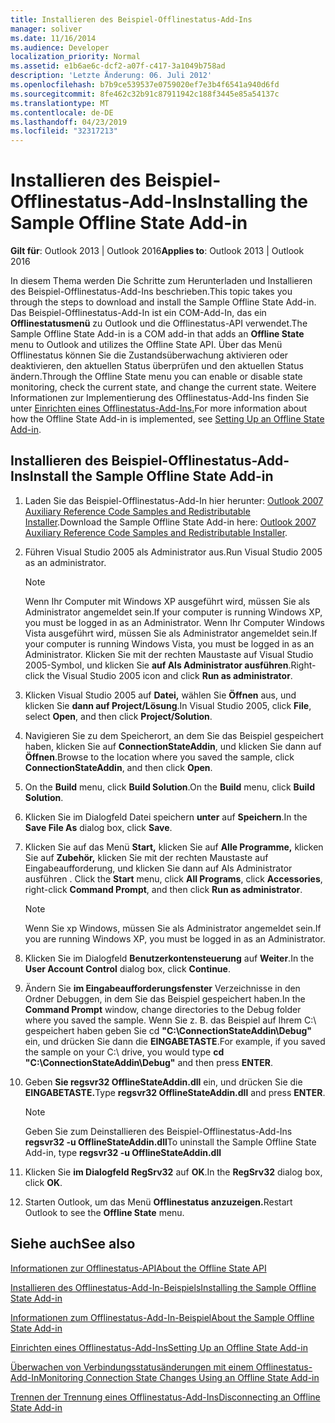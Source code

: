 ```yaml
---
title: Installieren des Beispiel-Offlinestatus-Add-Ins
manager: soliver
ms.date: 11/16/2014
ms.audience: Developer
localization_priority: Normal
ms.assetid: e1b6ae6c-dcf2-a07f-c417-3a1049b758ad
description: 'Letzte Änderung: 06. Juli 2012'
ms.openlocfilehash: b7b9ce539537e0759020ef7e3b4f6541a940d6fd
ms.sourcegitcommit: 8fe462c32b91c87911942c188f3445e85a54137c
ms.translationtype: MT
ms.contentlocale: de-DE
ms.lasthandoff: 04/23/2019
ms.locfileid: "32317213"
---
```

# <a name="installing-the-sample-offline-state-add-in"></a><span data-ttu-id="08a6b-103">Installieren des Beispiel-Offlinestatus-Add-Ins</span><span class="sxs-lookup"><span data-stu-id="08a6b-103">Installing the Sample Offline State Add-in</span></span>

  
  
<span data-ttu-id="08a6b-104">**Gilt für**: Outlook 2013 | Outlook 2016</span><span class="sxs-lookup"><span data-stu-id="08a6b-104">**Applies to**: Outlook 2013 | Outlook 2016</span></span> 
  
<span data-ttu-id="08a6b-105">In diesem Thema werden Die Schritte zum Herunterladen und Installieren des Beispiel-Offlinestatus-Add-Ins beschrieben.</span><span class="sxs-lookup"><span data-stu-id="08a6b-105">This topic takes you through the steps to download and install the Sample Offline State Add-in.</span></span> <span data-ttu-id="08a6b-106">Das Beispiel-Offlinestatus-Add-In ist ein COM-Add-In, das ein **Offlinestatusmenü** zu Outlook und die Offlinestatus-API verwendet.</span><span class="sxs-lookup"><span data-stu-id="08a6b-106">The Sample Offline State Add-in is a COM add-in that adds an **Offline State** menu to Outlook and utilizes the Offline State API.</span></span> <span data-ttu-id="08a6b-107">Über das Menü Offlinestatus können Sie die Zustandsüberwachung aktivieren oder deaktivieren, den aktuellen Status überprüfen und den aktuellen Status ändern.</span><span class="sxs-lookup"><span data-stu-id="08a6b-107">Through the Offline State menu you can enable or disable state monitoring, check the current state, and change the current state.</span></span> <span data-ttu-id="08a6b-108">Weitere Informationen zur Implementierung des Offlinestatus-Add-Ins finden Sie unter [Einrichten eines Offlinestatus-Add-Ins.](setting-up-an-offline-state-add-in.md)</span><span class="sxs-lookup"><span data-stu-id="08a6b-108">For more information about how the Offline State Add-in is implemented, see [Setting Up an Offline State Add-in](setting-up-an-offline-state-add-in.md).</span></span>
  
## <a name="install-the-sample-offline-state-add-in"></a><span data-ttu-id="08a6b-109">Installieren des Beispiel-Offlinestatus-Add-Ins</span><span class="sxs-lookup"><span data-stu-id="08a6b-109">Install the Sample Offline State Add-in</span></span>

1. <span data-ttu-id="08a6b-110">Laden Sie das Beispiel-Offlinestatus-Add-In hier herunter: [Outlook 2007 Auxiliary Reference Code Samples and Redistributable Installer](https://www.microsoft.com/en-us/download/details.aspx?id=24102).</span><span class="sxs-lookup"><span data-stu-id="08a6b-110">Download the Sample Offline State Add-in here: [Outlook 2007 Auxiliary Reference Code Samples and Redistributable Installer](https://www.microsoft.com/en-us/download/details.aspx?id=24102).</span></span>
    
2. <span data-ttu-id="08a6b-111">Führen Visual Studio 2005 als Administrator aus.</span><span class="sxs-lookup"><span data-stu-id="08a6b-111">Run Visual Studio 2005 as an administrator.</span></span>
    
    > [!NOTE]
    > <span data-ttu-id="08a6b-112">Wenn Ihr Computer mit Windows XP ausgeführt wird, müssen Sie als Administrator angemeldet sein.</span><span class="sxs-lookup"><span data-stu-id="08a6b-112">If your computer is running Windows XP, you must be logged in as an Administrator.</span></span> <span data-ttu-id="08a6b-113">Wenn Ihr Computer Windows Vista ausgeführt wird, müssen Sie als Administrator angemeldet sein.</span><span class="sxs-lookup"><span data-stu-id="08a6b-113">If your computer is running Windows Vista, you must be logged in as an Administrator.</span></span> <span data-ttu-id="08a6b-114">Klicken Sie mit der rechten Maustaste auf Visual Studio 2005-Symbol, und klicken Sie **auf Als Administrator ausführen**.</span><span class="sxs-lookup"><span data-stu-id="08a6b-114">Right-click the Visual Studio 2005 icon and click **Run as administrator**.</span></span> 
  
3. <span data-ttu-id="08a6b-115">Klicken Visual Studio 2005 auf **Datei,** wählen Sie **Öffnen** aus, und klicken Sie **dann auf Project/Lösung**.</span><span class="sxs-lookup"><span data-stu-id="08a6b-115">In Visual Studio 2005, click **File**, select **Open**, and then click **Project/Solution**.</span></span>
    
4. <span data-ttu-id="08a6b-116">Navigieren Sie zu dem Speicherort, an dem Sie das Beispiel gespeichert haben, klicken Sie auf **ConnectionStateAddin**, und klicken Sie dann auf **Öffnen**.</span><span class="sxs-lookup"><span data-stu-id="08a6b-116">Browse to the location where you saved the sample, click **ConnectionStateAddin**, and then click **Open**.</span></span>
    
5. <span data-ttu-id="08a6b-117">On the **Build** menu, click **Build Solution**.</span><span class="sxs-lookup"><span data-stu-id="08a6b-117">On the **Build** menu, click **Build Solution**.</span></span>
    
6. <span data-ttu-id="08a6b-118">Klicken Sie im Dialogfeld Datei speichern **unter** auf **Speichern**.</span><span class="sxs-lookup"><span data-stu-id="08a6b-118">In the **Save File As** dialog box, click **Save**.</span></span>
    
7. <span data-ttu-id="08a6b-119">Klicken Sie auf das Menü  **Start,** klicken Sie auf **Alle Programme,** klicken Sie auf **Zubehör,** klicken Sie mit der rechten Maustaste auf Eingabeaufforderung, und klicken Sie dann auf Als Administrator ausführen . </span><span class="sxs-lookup"><span data-stu-id="08a6b-119">Click the **Start** menu, click **All Programs**, click **Accessories**, right-click **Command Prompt**, and then click **Run as administrator**.</span></span>
    
    > [!NOTE]
    > <span data-ttu-id="08a6b-120">Wenn Sie xp Windows, müssen Sie als Administrator angemeldet sein.</span><span class="sxs-lookup"><span data-stu-id="08a6b-120">If you are running Windows XP, you must be logged in as an Administrator.</span></span> 
  
8. <span data-ttu-id="08a6b-121">Klicken Sie im Dialogfeld **Benutzerkontensteuerung** auf **Weiter**.</span><span class="sxs-lookup"><span data-stu-id="08a6b-121">In the **User Account Control** dialog box, click **Continue**.</span></span>
    
9. <span data-ttu-id="08a6b-122">Ändern Sie **im Eingabeaufforderungsfenster** Verzeichnisse in den Ordner Debuggen, in dem Sie das Beispiel gespeichert haben.</span><span class="sxs-lookup"><span data-stu-id="08a6b-122">In the **Command Prompt** window, change directories to the Debug folder where you saved the sample.</span></span> <span data-ttu-id="08a6b-123">Wenn Sie z. B. das Beispiel auf Ihrem C:\ gespeichert haben geben Sie cd **"C:\ConnectionStateAddin\Debug"** ein, und drücken Sie dann die **EINGABETASTE**.</span><span class="sxs-lookup"><span data-stu-id="08a6b-123">For example, if you saved the sample on your C:\ drive, you would type **cd "C:\ConnectionStateAddin\Debug"** and then press **ENTER**.</span></span> 
    
10. <span data-ttu-id="08a6b-124">Geben **Sie regsvr32 OfflineStateAddin.dll** ein, und drücken Sie die **EINGABETASTE.**</span><span class="sxs-lookup"><span data-stu-id="08a6b-124">Type **regsvr32 OfflineStateAddin.dll** and press **ENTER**.</span></span> 
    
    > [!NOTE]
    > <span data-ttu-id="08a6b-125">Geben Sie zum Deinstallieren des Beispiel-Offlinestatus-Add-Ins **regsvr32 -u OfflineStateAddin.dll**</span><span class="sxs-lookup"><span data-stu-id="08a6b-125">To uninstall the Sample Offline State Add-in, type **regsvr32 -u OfflineStateAddin.dll**</span></span>
  
11. <span data-ttu-id="08a6b-126">Klicken Sie **im Dialogfeld RegSrv32** auf **OK**.</span><span class="sxs-lookup"><span data-stu-id="08a6b-126">In the **RegSrv32** dialog box, click **OK**.</span></span>
    
12. <span data-ttu-id="08a6b-127">Starten Outlook, um das Menü **Offlinestatus anzuzeigen.**</span><span class="sxs-lookup"><span data-stu-id="08a6b-127">Restart Outlook to see the **Offline State** menu.</span></span> 
    
## <a name="see-also"></a><span data-ttu-id="08a6b-128">Siehe auch</span><span class="sxs-lookup"><span data-stu-id="08a6b-128">See also</span></span>



[<span data-ttu-id="08a6b-129">Informationen zur Offlinestatus-API</span><span class="sxs-lookup"><span data-stu-id="08a6b-129">About the Offline State API</span></span>](about-the-offline-state-api.md)
  
[<span data-ttu-id="08a6b-130">Installieren des Offlinestatus-Add-In-Beispiels</span><span class="sxs-lookup"><span data-stu-id="08a6b-130">Installing the Sample Offline State Add-in</span></span>](installing-the-sample-offline-state-add-in.md)
  
[<span data-ttu-id="08a6b-131">Informationen zum Offlinestatus-Add-In-Beispiel</span><span class="sxs-lookup"><span data-stu-id="08a6b-131">About the Sample Offline State Add-in</span></span>](about-the-sample-offline-state-add-in.md)
  
[<span data-ttu-id="08a6b-132">Einrichten eines Offlinestatus-Add-Ins</span><span class="sxs-lookup"><span data-stu-id="08a6b-132">Setting Up an Offline State Add-in</span></span>](setting-up-an-offline-state-add-in.md)
  
[<span data-ttu-id="08a6b-133">Überwachen von Verbindungsstatusänderungen mit einem Offlinestatus-Add-In</span><span class="sxs-lookup"><span data-stu-id="08a6b-133">Monitoring Connection State Changes Using an Offline State Add-in</span></span>](monitoring-connection-state-changes-using-an-offline-state-add-in.md)
  
[<span data-ttu-id="08a6b-134">Trennen der Trennung eines Offlinestatus-Add-Ins</span><span class="sxs-lookup"><span data-stu-id="08a6b-134">Disconnecting an Offline State Add-in</span></span>](disconnecting-an-offline-state-add-in.md)

